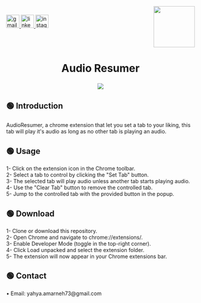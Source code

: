 
<img align="right" height="110" src="assets/git_assets/logo.png"  />

###

<div align="left">
  <a href="mailto:yahya.amarneh73@gmail.com">
  <img src="https://img.shields.io/static/v1?message=Gmail&logo=gmail&label=&color=D14836&logoColor=white&labelColor=&style=for-the-badge" height="35" alt="gmail logo"  />
  </a>
  <a href="https://www.linkedin.com/in/yahya-amarneh-315528229/">
  <img src="https://img.shields.io/static/v1?message=LinkedIn&logo=linkedin&label=&color=0077B5&logoColor=white&labelColor=&style=for-the-badge" height="35" alt="linkedin logo"  />
  </a>
  <a href="https://www.instagram.com/yahyaamarneh_/">
  <img src="https://img.shields.io/static/v1?message=Instagram&logo=instagram&label=&color=E4405F&logoColor=white&labelColor=&style=for-the-badge" height="35" alt="instagram logo"  />
  </a>
</div>

###

<br clear="both">

<h1 align="center">Audio Resumer</h1>

###

<div align="center">
  <img  src="assets/git_assets/banner.png"  />
</div>

###

<h2 align="left">🟢 Introduction</h2>

###

<p align="left">AudioResumer, a chrome extension that let you set a tab to your liking, this tab will play it's audio as long as no other tab is playing an audio. </p>

###

<h2 align="left">🟢 Usage</h2>

<p align="left">1- Click on the extension icon in the Chrome toolbar.<br>2- Select a tab to control by clicking the "Set Tab" button.<br>3- The selected tab will play audio unless another tab starts playing audio.<br>4- Use the "Clear Tab" button to remove the controlled tab.<br>5- Jump to the controlled tab with the provided button in the popup.</p>

###

<h2 align="left">🟢 Download</h2>

<p align="left">1- Clone or download this repository.<br>2- Open Chrome and navigate to chrome://extensions/.<br>3- Enable Developer Mode (toggle in the top-right corner).
<br>4- Click Load unpacked and select the extension folder.<br>5- The extension will now appear in your Chrome extensions bar.</p>

###

<h2 align="left">🟢 Contact</h2>

<p align="left">• Email: yahya.amarneh73@gmail.com</p>



